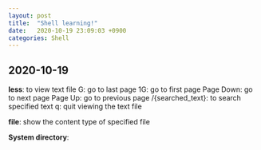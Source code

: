 ```yaml
---
layout: post
title:  "Shell learning!"
date:   2020-10-19 23:09:03 +0900
categories: Shell
---
```

## 2020-10-19
**less**: to view text file
     G: go to last page
    1G: go to first page
    Page Down: go to next page
    Page Up: go to previous page
    /{searched_text}: to search specified text
    q: quit viewing the text file

**file**: show the content type of specified file


**System directory**:

